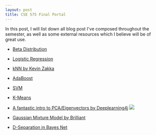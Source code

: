 ```yaml
---
layout: post
title: CSE 575 Final Portal
---
```

In this post, I will list down all blog post I've composed throughout the semester, as well as some external resources which I believe will be of great use.

* [Beta Distribution](./Beta-Distribution/)
* [Logistic Regression](./CSE575-LR-Intuition/)
* [kNN by Kevin Zakka](https://kevinzakka.github.io/2016/07/13/k-nearest-neighbor/)
* [AdaBoost](./CSE575-AdaBoost/)
* [SVM](./CSE575-SVM/)
* [K-Means](CSE575-Kmeans)

* [A fantastic intro to PCA/Eigenvectors by Deeplearning4j](https://deeplearning4j.org/eigenvector)
![](https://upload.wikimedia.org/wikipedia/commons/0/06/Eigenvectors.gif)
* [Gaussian Mixture Model by Brilliant](https://brilliant.org/wiki/gaussian-mixture-model/)

* [D-Separation in Bayes Net](CSE575-D-Separation)